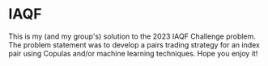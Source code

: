 # IAQF
This is my (and my group's) solution to the 2023 IAQF Challenge problem. The problem statement was to develop a pairs trading strategy for an index pair
using Copulas and/or machine learning techniques. Hope you enjoy it!
